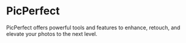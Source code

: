 # PicPerfect
PicPerfect offers powerful tools and features to enhance, retouch, and elevate your photos to the next level.
